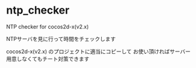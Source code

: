 # ntp_checker
NTP checker for cocos2d-x(v2.x)

NTPサーバを見に行って時間をチェックします

cocos2d-x(v2.x) のプロジェクトに適当にコピーして
お使い頂ければサーバー用意しなくてもチート対策できます

